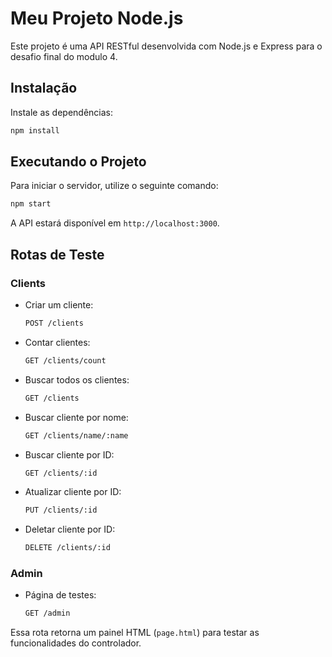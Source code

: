 # Meu Projeto Node.js

Este projeto é uma API RESTful desenvolvida com Node.js e Express para o desafio final do modulo 4.

## Instalação

Instale as dependências:

```sh
npm install
```

## Executando o Projeto

Para iniciar o servidor, utilize o seguinte comando:

```sh
npm start
```

A API estará disponível em `http://localhost:3000`.

## Rotas de Teste

### Clients

- Criar um cliente:
  ```sh
  POST /clients
  ```
- Contar clientes:
  ```sh
  GET /clients/count
  ```
- Buscar todos os clientes:
  ```sh
  GET /clients
  ```
- Buscar cliente por nome:
  ```sh
  GET /clients/name/:name
  ```
- Buscar cliente por ID:
  ```sh
  GET /clients/:id
  ```
- Atualizar cliente por ID:
  ```sh
  PUT /clients/:id
  ```
- Deletar cliente por ID:
  ```sh
  DELETE /clients/:id
  ```

### Admin

- Página de testes:
  ```sh
  GET /admin
  ```

Essa rota retorna um painel HTML (`page.html`) para testar as funcionalidades do controlador.
